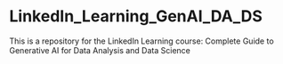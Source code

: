 # LinkedIn_Learning_GenAI_DA_DS
This is a repository for the LinkedIn Learning course: Complete Guide to Generative AI for Data Analysis and Data Science
